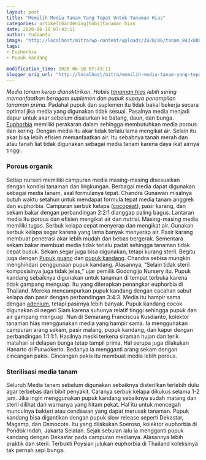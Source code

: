 ```yaml
---
layout: post
title: "Memilih Media Tanam Yang Tepat Untuk Tanaman Hias"
categories: artikel|Gardening|hobi|tanaman hias
date: 2020-06-10 07:43:11
author: Yudianto
image: "http://localhost/mitra/wp-content/uploads/2020/06/tanam_843x800.jpg"
tags:
- Euphorbia
- Pupuk kandang

modification_time: 2020-06-10 07:43:11
blogger_orig_url: "http://localhost/mitra/memilih-media-tanam-yang-tepat-untuk.html"
---
```


<em>Media tanam kerap dianaktirikan. Hobiis <a href="http://127.0.0.1/mitra/tanaman-hias">tanaman hias</a> lebih sering memanfaatkan beragam suplemen dan pupuk supaya penampilan tanaman prima.</em> Padahal pupuk dan suplemen itu tidak bakal bekerja secara optimal jika media yang digunakan tidak sesuai. Pasalnya media menjadi dapur untuk akar sebelum disalurkan ke batang, daun, dan bunga.
<a href="http://127.0.0.1/mitra/topik/euphorbia">Euphorbia</a> memiliki perakaran dalam sehingga membutuhkan media porous dan kering. Dengan media itu akar tidak terlalu lama mengikat air. Selain itu akar bisa lebih efisien memanfaatkan air. Itu sebabnya tanah merah dan atau tanah liat tidak digunakan sebagai media tanam karena daya ikat airnya tinggi.
<h3>Porous organik</h3>
Setiap nurseri memiliki campuran media masing-masing disesuaikan dengan kondisi tanaman dan lingkungan. Berbagai media dapat digunakan sebagai media tanam, asal formulanya tepat. Chandra Gunawan misalnya butuh waktu setahun untuk mendapat formula tepat media tanam anggrek dan euphorbia. Campuran serbuk kelapa (<a href="https://www.budidayatani.com/pemanfaatan-limbah-sabut-kelapa-secara.html">cocopeat</a>), pasir karang, dan sekam bakar dengan perbandingan 2:2:1 dianggap paling bagus. Lantaran media itu porous dan efisien mengikat air dan nutrisi.
Masing-masing media memiliki tugas. Serbuk kelapa cepat menyerap dan mengikat air. Gunakan serbuk kelapa segar karena yang lama banyak menyerap air. Pasir karang membuat penetrasi akar lebih mudah dan bebas bergerak. Sementara sekam bakar membuat media tidak terlalu padat sehingga tanaman tidak cepat busuk.
Sekam segar juga bisa digunakan, tetapi kurang steril. Begitu juga dengan <a href="http://127.0.0.1/mitra/dongkrak-produksi-dan-kualitas-jambu.html">Pupuk guano</a> dan <a href="http://127.0.0.1/mitra/topik/pupuk-kandang">pupuk kandang</a>. Chandra sebisa mungkin menghindari penggunaan pupuk kandang. Alasannya, “Selain tidak steril komposisinya juga tidak jelas,“ ujar pemilik Godongijo Nursery itu. Pupuk kandang sebaiknya digunakan untuk tanaman di tempat terbuka karena tidak gampang menguap.
Itu yang diterapkan penangkar euphorbia di Thailand. Mereka mencampurkan pupuk kandang dengan cacahan sabut kelapa dan pasir dengan perbandingan 3:4:3. Media itu hampir sama dengan <a href="http://127.0.0.1/mitra/topik/adenium">adenium</a>, tetapi pasirnya lebih banyak. Pupuk kandang cocok digunakan di negeri Siam karena suhunya relatif tinggi sehingga pupuk dan air gampang menguap.
Nun di Semarang Franciscus Kusdianto, kolektor tanaman hias menggunakan media yang hampir sama.
Ia menggunakan campuran arang sekam, pasir malang, pupuk kandang, dan kapur dengan perbandingan 1:1:1:1. Hasilnya meski terkena siraman hujan dan terik matahari si delapan bunga tetap tampil prima. Hal serupa juga dilakukan Hanarto di Purwokerto. Bedanya ia mengganti arang sekam dengan cincangan pakis. Cincangan pakis itu membuat media lebih porous.
<h3>Sterilisasi media tanam</h3>
Seluruh Media tanam sebelum digunakan sebaiknya disterilkan terlebih dulu agar terbebas dari bibit penyakit. Caranya serbuk kelapa dikukus selama 1-2 jam. Jika ingin menggunakan pupuk kandang sebaiknya sudah matang dan steril dilihat dari warnanya yang hitam pekat. Hal itu untuk mencegah munculnya bakteri atau cendawan yang dapat merusak tanaman.
Pupuk kandang bisa digantikan dengan pupuk slow release seperti Dekastar, Magamp, dan Osmocote. Itu yang dilakukan Soeroso, kolektor euphorbia di Pondok Indah, Jakarta Selatan. Sejak sebulan lalu ia mengganti pupuk kandang dengan Dekastar pada campuran medianya. Alasannya lebih praktik dan steril. Terbukti Poysian julukan euphorbia di Thailand koleksinya tak pernah sepi bunga.
